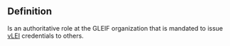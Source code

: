 ## Definition
Is an authoritative role at the GLEIF organization that is mandated to issue [vLEI](vLEI) credentials to others.